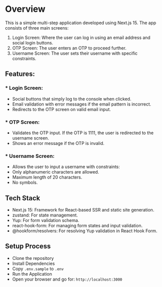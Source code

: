 # Overview
This is a simple multi-step application developed using Next.js 15. The app consists of three main screens:

1. Login Screen: Where the user can log in using an email address and social login buttons.
2. OTP Screen: The user enters an OTP to proceed further.
3. Username Screen: The user sets their username with specific constraints.

## Features:
### * Login Screen:
* Social buttons that simply log to the console when clicked.
* Email validation with error messages if the email pattern is incorrect.
* Redirects to the OTP screen on valid email input.

### * OTP Screen:
* Validates the OTP input. If the OTP is 1111, the user is redirected to the username screen.
* Shows an error message if the OTP is invalid.

### * Username Screen:
* Allows the user to input a username with constraints:
* Only alphanumeric characters are allowed.
* Maximum length of 20 characters.
* No symbols.

## Tech Stack
* Next.js 15: Framework for React-based SSR and static site generation.
* zustand: For state management.
* Yup: For form validation schema.
* react-hook-form: For managing form states and input validation.
* @hookform/resolvers: For resolving Yup validation in React Hook Form.

## Setup Process
* Clone the repository
* Install Dependencies
* Copy `.env.sample` to `.env`
* Run the Application 
* Open your browser and go for: `http://localhost:3000`
